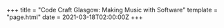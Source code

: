 +++
title = "Code Craft Glasgow: Making Music with Software"
template = "page.html"
date = 2021-03-18T02:00:00Z
+++


